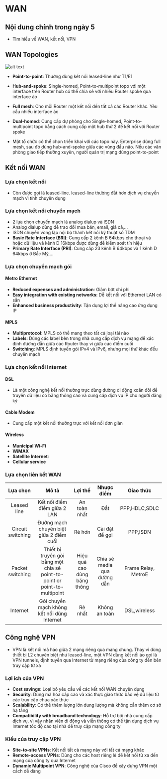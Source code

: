 # WAN

## Nội dung chính trong ngày 5

- Tìm hiểu về WAN, kết nối, VPN

## WAN Topologies

![alt text](https://i.imgur.com/92H1oGj.png)

- **Point-to-point**: Thường dùng kết nối leased-line như T1/E1
- **Hub-and-spoke**: Single-homed, Point-to-multipoint topo với một interface trên Router hub có thể chia sẻ với nhiều Router spoke qua interface ảo
- **Full mesh**: Cho mỗi Router một kết nối đến tất cả các Router khác. Yêu cầu nhiều interface ảo
- **Dual-homed**: Cung cấp dự phòng cho Single-homed, Point-to-multipoint topo bằng cách cung cấp một hub thứ 2 để kết nối với Router spoke

- Một tổ chức có thể chọn triển khai với các topo này. Enterprise dùng full mesh, sau đó dùng hub-and-spoke giữa các vùng đầu não. Nếu các văn phòng giao tiếp thường xuyên, người quản trị mạng dùng point-to-point 

## Kết nối WAN
### Lựa chọn kết nối
- Còn được gọi là leased-line. leased-line thường đắt hơn dịch vụ chuyển mạch vì tính chuyên dụng

### Lựa chọn kết nối chuyển mạch
- 2 lựa chọn chuyển mạch là analog dialup và ISDN
 - Analog dialup dùng để trao đổi mua bán, email, giá cả,...
 - ISDN chuyển vòng lặp nội bộ thành kết nối kỹ thuật số TDM
  - **Basic Rate Interface (BRI)**: Cung cấp 2 kênh B 64kbps cho thoại và hoặc dữ liệu và kênh D 16kbps được dùng để kiểm soát tín hiệu
  - **Primary Rate Interface (PRI)**: Cung cấp 23 kênh B 64kbps và 1 kênh D 64kbps ở Bắc Mỹ,...
  
### Lựa chọn chuyển mạch gói

#### Metro Ethernet
- **Reduced expenses and administration**: Giảm bớt chi phi
- **Easy integration with existing networks**: Dễ kết nối với Ethernet LAN có sẵn
- **Enhanced business productivity**: Tận dụng lợi thế nâng cao ứng dụng IP

#### MPLS
- **Multiprotocol**: MPLS có thể mang theo tất cả loại tải nào
- **Labels**: Dùng các label bên trong nhà cung cấp dịch vụ mạng để xác định đường dẫn giữa các Router thay vì giữa các điểm cuối
- **Switching**: MPLS định tuyến gói IPv4 và IPv6, nhưng mọi thứ khác đều chuyển mạch

### Lựa chọn kết nối Internet
#### DSL
- Là một công nghệ kết nối thường trực dùng đường di động xoắn đôi để truyền dữ liệu có băng thông cao và cung cấp dịch vụ IP cho người đăng ký

#### Cable Modem
- Cung cấp một kết nối thường trực với kết nối đơn giản

#### Wireless

- **Municipal Wi-Fi**
- **WiMAX**
- **Satellite Internet**:
- **Cellular service**

### Lựa chọn liên kết WAN

| Lựa chọn           | Mô tả        |Lợi thế|Nhược điểm|Giao thức|
|:-------------:|:-------------:|:-------------:|:-------------:|:-------------:|
| Leased line   |  Kết nối điểm điểm giữa 2 LAN             | An toàn nhất|Đắt|PPP,HDLC,SDLC|
|Circuit switching|Đường mạch chuyên biệt giữa 2 điểm cuối|Rẻ hơn|Cài đặt để gọi| PPP,ISDN|
| Packet switching  |  Thiết bị truyền gói bằng một chia sẻ point-to-point or point-to-multipoint   |Hiệu quả cao dùng băng thông|Chia sẻ media qua đường dẫn| Frame Relay, MetroE
| Internet       | Gói chuyển mạch không kết nối dùng Internet              |Rẻ nhất| Không an toàn| DSL,wireless|

## Công nghệ VPN
- VPN là kết nối mã háo giữa 2 mạng riêng qua mạng chung. Thay vì dùng thiết bị L2 chuyên biệt như leased-line, một VPN dùng kết nối ảo gọi là VPN tunnels, định tuyến qua Internet từ mạng riêng của công ty đến bên truy cập từ xa

### Lợi ích của VPN
- **Cost savings**: Loại bỏ yêu cầu về các kết nối WAN chuyên dụng 
- **Security**: Dùng mã hóa cấp cao và xác thực giao thức bảo vệ dữ liệu từ các truy cập chưa xác thực
- **Scalability**: Có thể thêm lượng lớn dung lượng mà không cần thêm cơ sở hạ tầng 
- **Compatibility with broadband technology**: Hỗ trợ bởi nhà cung cấp dịch vụ, vì vậy nhân viên di động và viễn thông có thể tận dụng dịch vụ Internet tốc độ cao tại nhà để truy cập mạng công ty

### Kiểu của truy cập VPN

- **Site-to-site VPNs**: Kết nối tất cả mạng này với tất cả mạng khác
- **Remote-access VPNs**: Dùng cho các host riêng lẻ để kết nối từ xa đến mạng của công ty qua Internet
- **Dynamic Multipoint VPN**: Công nghệ của Cisco để xây dựng VPN một cách dễ dàng
